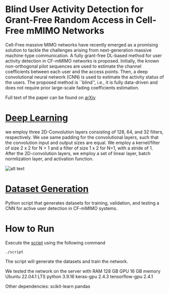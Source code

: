 # Blind User Activity Detection for Grant-Free Random Access in Cell-Free mMIMO Networks
Cell-Free massive MIMO networks have recently emerged as a promising solution to tackle the challenges arising from next-generation massive machine-type communication. A fully grant-free DL-based method for user activity detection in CF-mMIMO networks is proposed. Initially, the known non-orthogonal pilot sequences are used to estimate the channel coefficients between each user and the access points. Then, a deep convolutional neural network (CNN) is used to estimate the activity status of the users. The proposed method is ``blind'', i.e., it is fully data-driven and does not require prior large-scale fading coefficients estimation. 

Full text of the paper can be found on [arXiv]()

# [Deep Learning]() 
we employ three 2D-Convolution layers consisting of 128, 64, and 32 filters, respectively. We use same padding for the convolutional layers, such that the convolution input and output sizes are equal. We employ a kernel/filter of size 2 x 2 for N > 1 and a filter of size 1 x 2 for N=1, with a stride of 1. After the 2D-convolution layers, we employ a set of linear layer, batch normlization layer, and activation function.

![alt text]()
 
# [Dataset Generation]()
Python script that generates datasets for training, validation, and testing a CNN for active user detection in CF-mMIMO systems.

# How to Run
Execute the [script]() using the following command
```
./script
```
The script will generate the datasets and train the network. 

We tested the network on the server with 
RAM 128 GB
GPU 16 GB memory 
Ubuntu 22.04.1 LTS
python 3.9.16
keras-gpu 2.4.3
tensorflow-gpu 2.4.1

Other dependencies:
scikit-learn
pandas

